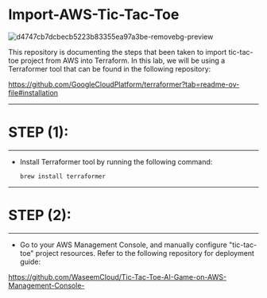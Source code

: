 # Import-AWS-Tic-Tac-Toe

![d4747cb7dcbecb5223b83355ea97a3be-removebg-preview](https://github.com/WaseemCloud/Tic-Tac-Toe-AI-Game-on-AWS-Management-Console-/assets/157589909/6c41585d-d5de-467c-835c-da0cbfe15838)

This repository is documenting the steps that been taken to import tic-tac-toe project from AWS into Terraform. In this lab, we will be using a Terraformer tool that can be found in the following repository:

https://github.com/GoogleCloudPlatform/terraformer?tab=readme-ov-file#installation

--------------------------------------------------
# STEP (1):
--------------------------------------------------

- Install Terraformer tool by running the following command:
  
      brew install terraformer


--------------------------------------------------
# STEP (2):
--------------------------------------------------

- Go to your AWS Management Console, and manually configure "tic-tac-toe" project resources. Refer to the following repository for deployment guide:

https://github.com/WaseemCloud/Tic-Tac-Toe-AI-Game-on-AWS-Management-Console-

